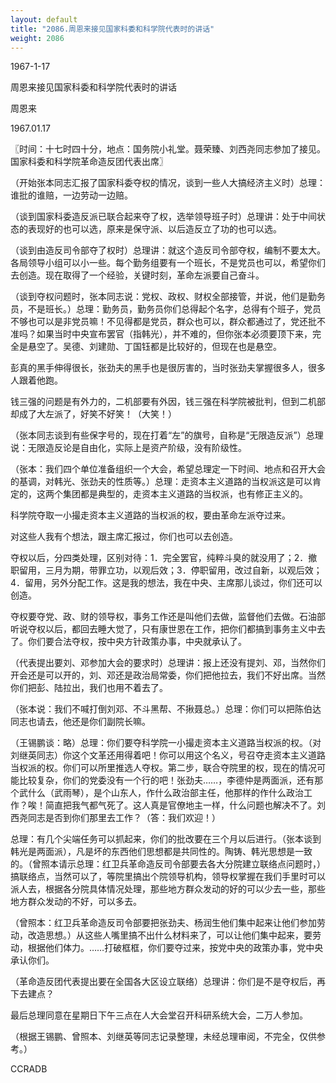 ```yaml
---
layout: default
title: "2086.周恩来接见国家科委和科学院代表时的讲话"
weight: 2086
---
```


1967-1-17

周恩来接见国家科委和科学院代表时的讲话

周恩来

1967.01.17

〖时间：十七时四十分，地点：国务院小礼堂。聂荣臻、刘西尧同志参加了接见。国家科委和科学院革命造反团代表出席〗

（开始张本同志汇报了国家科委夺权的情况，谈到一些人大搞经济主义时）总理：谁批的谁赔，一边劳动一边赔。

（谈到国家科委造反派已联合起来夺了权，选举领导班子时）总理讲：处于中间状态的表现好的也可以选，原来是保守派、以后造反立了功的也可以选。

（谈到由造反司令部夺了权时）总理讲：就这个造反司令部夺权，编制不要太大。各局领导小组可以小一些。每个勤务组要有一个班长，不是党员也可以，希望你们去创造。现在取得了一个经验，关键时刻，革命左派要自己奋斗。

（谈到夺权问题时，张本同志说：党权、政权、财权全部接管，并说，他们是勤务员，不是班长。）总理：勤务员，勤务员你们总得起个名字，总得有个班子，党员不够也可以是非党员嘛！不见得都是党员，群众也可以，群众都通过了，党还批不准吗？如果当时中央宣布罢官（指韩光），并不难的，但你张本必须要顶下来，完全是悬空了。吴德、刘建勋、丁国钰都是比较好的，但现在也是悬空。

彭真的黑手伸得很长，张劲夫的黑手也是很厉害的，当时张劲夫掌握很多人，很多人跟着他跑。

钱三强的问题是有外力的，二机部要有外因，钱三强在科学院被批判，但到二机部却成了大左派了，好笑不好笑！（大笑！）

（张本同志谈到有些保字号的，现在打着“左”的旗号，自称是“无限造反派”）总理说：无限造反论是自由化，实际上是资产阶级，没有阶级性。

（张本：我们四个单位准备组织一个大会，希望总理定一下时间、地点和召开大会的基调，对韩光、张劲夫的性质等。）总理：走资本主义道路的当权派这是可以肯定的，这两个集团都是典型的，走资本主义道路的当权派，也有修正主义的。

科学院夺取一小撮走资本主义道路的当权派的权，要由革命左派夺过来。

对这些人我有个想法，跟主席汇报过，你们也可以去创造。

夺权以后，分四类处理，区别对待：1．完全罢官，纯粹斗臭的就没用了；2．撤职留用，三月为期，带罪立功，以观后效；3．停职留用，改过自新，以观后效；4．留用，另外分配工作。这是我的想法，我在中央、主席那儿谈过，你们还可以创造。

夺权要夺党、政、财的领导权，事务工作还是叫他们去做，监督他们去做。石油部听说夺权以后，都回去睡大觉了，只有康世恩在工作，把你们都搞到事务主义中去了。你们要合法夺权，按中央方针政策办事，中央就承认了。

（代表提出要刘、邓参加大会的要求时）总理讲：报上还没有提刘、邓，当然你们开会还是可以开的，刘、邓还是政治局常委，你们把他拉去，我们不好出席。当然你们把彭、陆拉出，我们也用不着去了。

（张本说：我们不喊打倒刘邓、不斗黑帮、不揪聂总。）总理：你们可以把陈伯达同志也请去，他还是你们副院长嘛。

（王锡鹏谈：略）总理：你们要夺科学院一小撮走资本主义道路当权派的权。（对刘继英同志）你这个文革还用得着吧！你可以用这个名义，号召夺走资本主义道路当权派的权。你们可以所里推选人夺权。第二步，联合夺院里的权，现在的情况可能比较复杂，你们的党委没有一个行的吧！张劲夫……，李德仲是两面派，还有那个武什么（武雨琴），是个山东人，作什么政治部主任，他那样的作什么政治工作？唉！简直把我气都气死了。这人真是官僚地主一样，什么问题也解决不了。刘西尧同志是否到你们那里去工作？（答：我们欢迎！）

总理：有几个尖端任务可以抓起来，你们的批改要在三个月以后进行。（张本谈到韩光是两面派），凡是坏的东西他们思想都是共同性的。陶铸、韩光思想是一致的。（曾照本请示总理：红卫兵革命造反司令部要去各大分院建立联络点问题时，）搞联络点，当然可以了，等院里搞出个院领导机构，领导权掌握在我们手里时可以派人去，根据各分院具体情况处理，那些地方群众发动的好的可以少去一些，那些地方群众发动的不好，可以多去。

（曾照本：红卫兵革命造反司令部要把张劲夫、杨润生他们集中起来让他们参加劳动，改造思想。）从这些人嘴里搞不出什么材料来了，可以让他们集中起来，要劳动，根据他们体力。……打破框框，你们要夺过来，按党中央的政策办事，党中央承认你们。

（革命造反团代表提出要在全国各大区设立联络）总理讲：你们是不是夺权后，再下去建点？

最后总理同意在星期日下午三点在人大会堂召开科研系统大会，二万人参加。

（根据王锡鹏、曾照本、刘继英等同志记录整理，未经总理审阅，不完全，仅供参考。）

CCRADB

